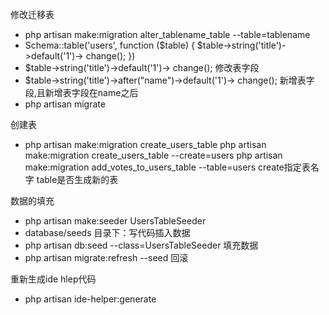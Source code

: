 修改迁移表
* php artisan make:migration alter_tablename_table --table=tablename
* Schema::table('users', function ($table) { $table->string('title')->default('1')-> change(); }) 
* $table->string('title')->default('1')-> change(); 修改表字段
* $table->string('title')->after("name")->default('1')-> change(); 新增表字段,且新增表字段在name之后
* php artisan migrate

 创建表
* php artisan make:migration create_users_table 
php artisan make:migration create_users_table --create=users
php artisan make:migration add_votes_to_users_table --table=users
create指定表名字 table是否生成新的表

数据的填充
* php artisan make:seeder UsersTableSeeder
* database/seeds 目录下：写代码插入数据
* php artisan db:seed --class=UsersTableSeeder 填充数据
* php artisan migrate:refresh --seed 回滚

重新生成ide hlep代码
* php artisan ide-helper:generate

